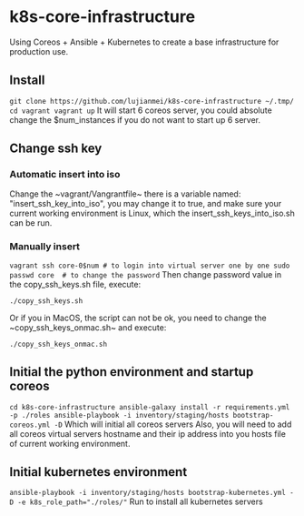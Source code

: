 # k8s-core-infrastructure

Using Coreos + Ansible + Kubernetes to create a base infrastructure for production use.

## Install ##
`
git clone https://github.com/lujianmei/k8s-core-infrastructure ~/.tmp/
cd vagrant
vagrant up
`
It will start 6 coreos server, you could absolute change the $num_instances if you do not want to start up 6 server. 

## Change ssh key ##

### Automatic insert into iso ###
Change the ~vagrant/Vangrantfile~ there is a variable named: "insert_ssh_key_into_iso", you may change it to true, and make sure your current working environment is Linux, which the insert_ssh_keys_into_iso.sh can be run.

### Manually insert ###
`
vagrant ssh core-0$num # to login into virtual server one by one
sudo passwd core  # to change the password
`
Then change password value in the copy_ssh_keys.sh file, execute:

`
./copy_ssh_keys.sh
`

Or if you in MacOS, the script can not be ok, you need to change the ~copy_ssh_keys_onmac.sh~ and execute:

`
./copy_ssh_keys_onmac.sh
`

## Initial the python environment and startup coreos ##
`
cd k8s-core-infrastructure
ansible-galaxy install -r requirements.yml -p ./roles
ansible-playbook -i inventory/staging/hosts bootstrap-coreos.yml -D
`
Which will initial all coreos servers
Also, you will need to add all coreos virtual servers hostname and their ip address into you hosts file of current working environment.

## Initial kubernetes environment ##
`
ansible-playbook -i inventory/staging/hosts bootstrap-kubernetes.yml -D -e k8s_role_path="./roles/"
`
Run to install all kubernetes servers
